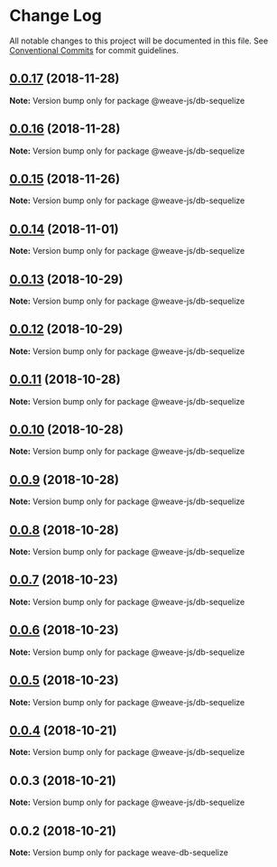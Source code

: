 # Change Log

All notable changes to this project will be documented in this file.
See [Conventional Commits](https://conventionalcommits.org) for commit guidelines.

## [0.0.17](https://github.com/fachw3rk/weave/compare/@weave-js/db-sequelize@0.0.16...@weave-js/db-sequelize@0.0.17) (2018-11-28)

**Note:** Version bump only for package @weave-js/db-sequelize





## [0.0.16](https://github.com/fachw3rk/weave/compare/@weave-js/db-sequelize@0.0.15...@weave-js/db-sequelize@0.0.16) (2018-11-28)

**Note:** Version bump only for package @weave-js/db-sequelize





## [0.0.15](https://github.com/fachw3rk/weave/compare/@weave-js/db-sequelize@0.0.14...@weave-js/db-sequelize@0.0.15) (2018-11-26)

**Note:** Version bump only for package @weave-js/db-sequelize





## [0.0.14](https://github.com/fachw3rk/weave/compare/@weave-js/db-sequelize@0.0.13...@weave-js/db-sequelize@0.0.14) (2018-11-01)

**Note:** Version bump only for package @weave-js/db-sequelize





## [0.0.13](https://github.com/fachw3rk/weave/compare/@weave-js/db-sequelize@0.0.12...@weave-js/db-sequelize@0.0.13) (2018-10-29)

**Note:** Version bump only for package @weave-js/db-sequelize





## [0.0.12](https://github.com/fachw3rk/weave/compare/@weave-js/db-sequelize@0.0.11...@weave-js/db-sequelize@0.0.12) (2018-10-29)

**Note:** Version bump only for package @weave-js/db-sequelize





## [0.0.11](https://github.com/fachw3rk/weave/compare/@weave-js/db-sequelize@0.0.10...@weave-js/db-sequelize@0.0.11) (2018-10-28)

**Note:** Version bump only for package @weave-js/db-sequelize





## [0.0.10](https://github.com/fachw3rk/weave/compare/@weave-js/db-sequelize@0.0.9...@weave-js/db-sequelize@0.0.10) (2018-10-28)

**Note:** Version bump only for package @weave-js/db-sequelize





## [0.0.9](https://github.com/fachw3rk/weave/compare/@weave-js/db-sequelize@0.0.8...@weave-js/db-sequelize@0.0.9) (2018-10-28)

**Note:** Version bump only for package @weave-js/db-sequelize





## [0.0.8](https://github.com/fachw3rk/weave/compare/@weave-js/db-sequelize@0.0.7...@weave-js/db-sequelize@0.0.8) (2018-10-28)

**Note:** Version bump only for package @weave-js/db-sequelize





## [0.0.7](https://github.com/fachw3rk/weave/compare/@weave-js/db-sequelize@0.0.6...@weave-js/db-sequelize@0.0.7) (2018-10-23)

**Note:** Version bump only for package @weave-js/db-sequelize





## [0.0.6](https://github.com/fachw3rk/weave/compare/@weave-js/db-sequelize@0.0.5...@weave-js/db-sequelize@0.0.6) (2018-10-23)

**Note:** Version bump only for package @weave-js/db-sequelize





## [0.0.5](https://github.com/fachw3rk/weave/compare/@weave-js/db-sequelize@0.0.4...@weave-js/db-sequelize@0.0.5) (2018-10-23)

**Note:** Version bump only for package @weave-js/db-sequelize





## [0.0.4](https://github.com/fachw3rk/weave/compare/@weave-js/db-sequelize@0.0.3...@weave-js/db-sequelize@0.0.4) (2018-10-21)

**Note:** Version bump only for package @weave-js/db-sequelize





## 0.0.3 (2018-10-21)

**Note:** Version bump only for package @weave-js/db-sequelize





<a name="0.0.2"></a>
## 0.0.2 (2018-10-21)

**Note:** Version bump only for package weave-db-sequelize
